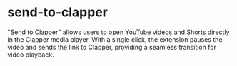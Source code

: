 # send-to-clapper
"Send to Clapper" allows users to open YouTube videos and Shorts directly in the Clapper media player. With a single click, the extension pauses the video and sends the link to Clapper, providing a seamless transition for video playback.
